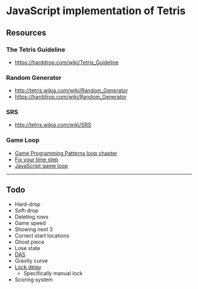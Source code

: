 # JavaScript implementation of Tetris

## Resources

### The Tetris Guideline
* https://harddrop.com/wiki/Tetris_Guideline

### Random Generator
* http://tetris.wikia.com/wiki/Random_Generator
* https://harddrop.com/wiki/Random_Generator

### SRS
* http://tetris.wikia.com/wiki/SRS

### Game Loop
* [Game Programming Patterns loop chapter](http://gameprogrammingpatterns.com/game-loop.html)
* [Fix your time step](https://gafferongames.com/post/fix_your_timestep/)
* [JavaScript game loop](http://isaacsukin.com/news/2015/01/detailed-explanation-javascript-game-loops-and-timing)

---

## Todo
* Hard-drop
* Soft-drop
* Deleting rows
* Game speed
* Showing next 3
* Correct start locations
* Ghost piece
* Lose state
* [DAS](https://harddrop.com/wiki/DAS)
* Gravity curve
* [Lock delay](https://harddrop.com/wiki/Lock_delay)
  * Specifically manual lock
* Scoring system